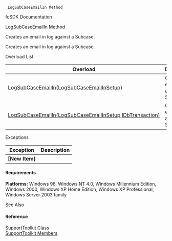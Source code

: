 ﻿     LogSubCaseEmailIn Method                                                   

fcSDK Documentation

LogSubCaseEmailIn Method

Creates an email in log against a Subcase.

Creates an email in log against a Subcase.

Overload List

| Overload | Description |
| --- | --- |
| [LogSubCaseEmailIn(LogSubCaseEmailInSetup)](FChoice.Toolkits.Clarify~FChoice.Toolkits.Clarify.Support.SupportToolkit~LogSubCaseEmailIn(LogSubCaseEmailInSetup).md) | Creates an email in log against a Subcase.   |
| [LogSubCaseEmailIn(LogSubCaseEmailInSetup,IDbTransaction)](FChoice.Toolkits.Clarify~FChoice.Toolkits.Clarify.Support.SupportToolkit~LogSubCaseEmailIn(LogSubCaseEmailInSetup,IDbTransaction).md) | Creates an email in log against a Subcase.   |

Exceptions

| Exception | Description |
| --- | --- |
| **\[New Item\]** |   |

#### Requirements

**Platforms:** Windows 98, Windows NT 4.0, Windows Millennium Edition, Windows 2000, Windows XP Home Edition, Windows XP Professional, Windows Server 2003 family

See Also

#### Reference

[SupportToolkit Class](FChoice.Toolkits.Clarify~FChoice.Toolkits.Clarify.Support.SupportToolkit.md)  
[SupportToolkit Members](FChoice.Toolkits.Clarify~FChoice.Toolkits.Clarify.Support.SupportToolkit_members.md)